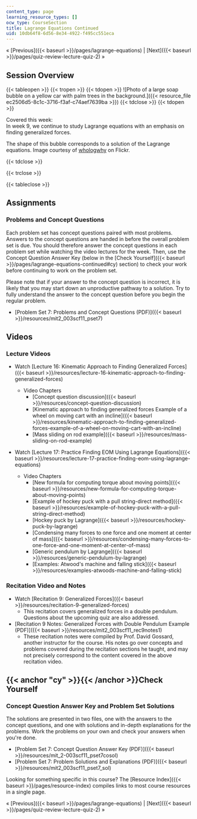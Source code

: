 ```yaml
---
content_type: page
learning_resource_types: []
ocw_type: CourseSection
title: Lagrange Equations Continued
uid: 10db64f8-6d56-8e34-4922-f495cc551eca
---
```


« [Previous]({{< baseurl >}}/pages/lagrange-equations) | [Next]({{< baseurl >}}/pages/quiz-review-lecture-quiz-2) »

Session Overview
----------------

{{< tableopen >}}
{{< tropen >}}
{{< tdopen >}}
![Photo of a large soap bubble on a yellow car with palm trees in the background.]({{< resource_file ec2506d5-8c1c-3716-f3af-c74aef7639ba >}})
{{< tdclose >}}
{{< tdopen >}}


Covered this week:  
In week 9, we continue to study Lagrange equations with an emphasis on finding generalized forces.

The shape of this bubble corresponds to a solution of the Lagrange equations. Image courtesy of [whologwhy](http://www.flickr.com/photos/60417477@N00/5484388334/) on Flickr.


{{< tdclose >}}

{{< trclose >}}

{{< tableclose >}}

Assignments
-----------

### Problems and Concept Questions

Each problem set has concept questions paired with most problems. Answers to the concept questions are handed in before the overall problem set is due. You should therefore answer the concept questions in each problem set while watching the video lectures for the week. Then, use the Concept Question Answer Key (below in the [Check Yourself]({{< baseurl >}}/pages/lagrange-equations-continued#cy) section) to check your work before continuing to work on the problem set.

Please note that if your answer to the concept question is incorrect, it is likely that you may start down an unproductive pathway to a solution. Try to fully understand the answer to the concept question before you begin the regular problem.

*   [Problem Set 7: Problems and Concept Questions (PDF)]({{< baseurl >}}/resources/mit2_003scf11_pset7)

Videos
------

### Lecture Videos

*   Watch [Lecture 16: Kinematic Approach to Finding Generalized Forces]({{< baseurl >}}/resources/lecture-16-kinematic-approach-to-finding-generalized-forces)
    *   Video Chapters
        *   [Concept question discussion]({{< baseurl >}}/resources/concept-question-discussion)
        *   [Kinematic approach to finding generalized forces Example of a wheel on moving cart with an incline]({{< baseurl >}}/resources/kinematic-approach-to-finding-generalized-forces-example-of-a-wheel-on-moving-cart-with-an-incline)
        *   [Mass sliding on rod example]({{< baseurl >}}/resources/mass-sliding-on-rod-example)

*   Watch [Lecture 17: Practice Finding EOM Using Lagrange Equations]({{< baseurl >}}/resources/lecture-17-practice-finding-eom-using-lagrange-equations)
    *   Video Chapters
        *   [New formula for computing torque about moving points]({{< baseurl >}}/resources/new-formula-for-computing-torque-about-moving-points)
        *   [Example of hockey puck with a pull string-direct method]({{< baseurl >}}/resources/example-of-hockey-puck-with-a-pull-string-direct-method)
        *   [Hockey puck by Lagrange]({{< baseurl >}}/resources/hockey-puck-by-lagrange)
        *   [Condensing many forces to one force and one moment at center of mass]({{< baseurl >}}/resources/condensing-many-forces-to-one-force-and-one-moment-at-center-of-mass)
        *   [Generic pendulum by Lagrange]({{< baseurl >}}/resources/generic-pendulum-by-lagrange)
        *   [Examples: Atwood's machine and falling stick]({{< baseurl >}}/resources/examples-atwoods-machine-and-falling-stick)

### Recitation Video and Notes

*   Watch [Recitation 9: Generalized Forces]({{< baseurl >}}/resources/recitation-9-generalized-forces)
    *   This recitation covers generalized forces in a double pendulum. Questions about the upcoming quiz are also addressed.
*   [Recitation 9 Notes: Generalized Forces with Double Pendulum Example (PDF)]({{< baseurl >}}/resources/mit2_003scf11_rec9notes1)
    *   These recitation notes were compiled by Prof. David Gossard, another instructor for the course. His notes go over concepts and problems covered during the recitation sections he taught, and may not precisely correspond to the content covered in the above recitation video.

{{< anchor "cy" >}}{{< /anchor >}}Check Yourself
------------------------------------------------

### Concept Question Answer Key and Problem Set Solutions

The solutions are presented in two files, one with the answers to the concept questions, and one with solutions and in-depth explanations for the problems. Work the problems on your own and check your answers when you're done.

*   [Problem Set 7: Concept Question Answer Key (PDF)]({{< baseurl >}}/resources/mit_2-003scf11_pset7cosol)
*   [Problem Set 7: Problem Solutions and Explanations (PDF)]({{< baseurl >}}/resources/mit2_003scf11_pset7_sol)

Looking for something specific in this course? The [Resource Index]({{< baseurl >}}/pages/resource-index) compiles links to most course resources in a single page.

« [Previous]({{< baseurl >}}/pages/lagrange-equations) | [Next]({{< baseurl >}}/pages/quiz-review-lecture-quiz-2) »